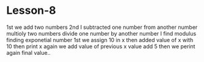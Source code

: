 # Lesson-8
1st we add two numbers
2nd I subtracted one number from another number
multioly two numbers
divide one number by another number
I find modulus
finding exponetial number
1st we assign 10 in x then added value of x with 10
then print x
again we add value of previous x value add 5 then we perint again final value..
